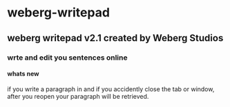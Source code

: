 # weberg-writepad
## weberg writepad v2.1 created by Weberg Studios
### wrte and edit you sentences online
#### whats new
if you write a paragraph in and if you accidently close the tab or window, after you reopen your paragraph will be retrieved.
